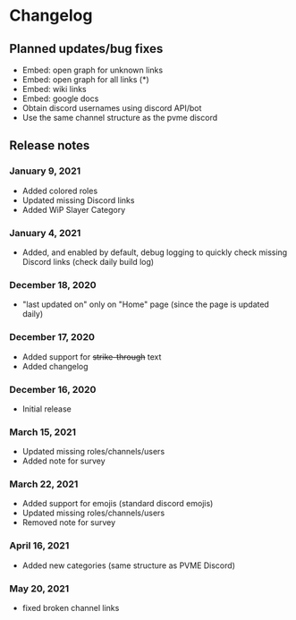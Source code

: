 # Changelog

## Planned updates/bug fixes

- Embed: open graph for unknown links
- Embed: open graph for all links (*)
- Embed: wiki links
- Embed: google docs
- Obtain discord usernames using discord API/bot
- Use the same channel structure as the pvme discord


## Release notes

### January 9, 2021

- Added colored roles
- Updated missing Discord links
- Added WiP Slayer Category

### January 4, 2021

- Added, and enabled by default, debug logging to quickly check missing Discord links (check daily build log)

### December 18, 2020

- "last updated on" only on "Home" page (since the page is updated daily)

### December 17, 2020

- Added support for ~~strike-through~~ text
- Added changelog

### December 16, 2020

- Initial release

### March 15, 2021

- Updated missing roles/channels/users
- Added note for survey

### March 22, 2021

- Added support for emojis (standard discord emojis)
- Updated missing roles/channels/users
- Removed note for survey

### April 16, 2021

- Added new categories (same structure as PVME Discord)

### May 20, 2021

- fixed broken channel links
